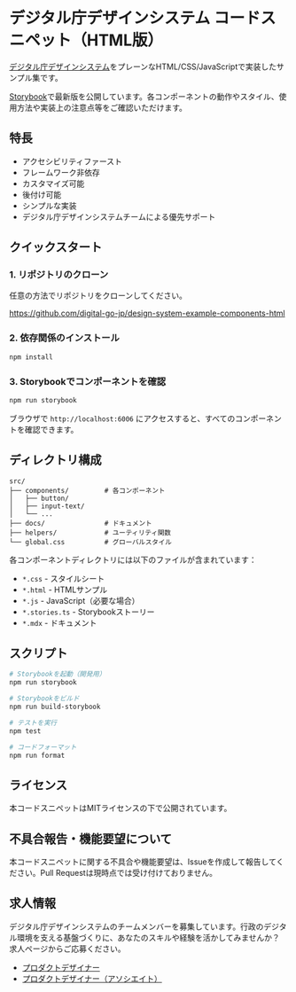# デジタル庁デザインシステム コードスニペット（HTML版）

[デジタル庁デザインシステム](https://design.digital.go.jp/)をプレーンなHTML/CSS/JavaScriptで実装したサンプル集です。

[Storybook](https://design.digital.go.jp/dads/html/)で最新版を公開しています。各コンポーネントの動作やスタイル、使用方法や実装上の注意点等をご確認いただけます。

## 特長

- アクセシビリティファースト
- フレームワーク非依存
- カスタマイズ可能
- 後付け可能
- シンプルな実装
- デジタル庁デザインシステムチームによる優先サポート

## クイックスタート

### 1. リポジトリのクローン

任意の方法でリポジトリをクローンしてください。

<https://github.com/digital-go-jp/design-system-example-components-html>

### 2. 依存関係のインストール

```bash
npm install
```

### 3. Storybookでコンポーネントを確認

```bash
npm run storybook
```

ブラウザで `http://localhost:6006` にアクセスすると、すべてのコンポーネントを確認できます。

## ディレクトリ構成

```
src/
├── components/         # 各コンポーネント
│   ├── button/
│   ├── input-text/
│   └── ...
├── docs/               # ドキュメント
├── helpers/            # ユーティリティ関数
└── global.css          # グローバルスタイル
```

各コンポーネントディレクトリには以下のファイルが含まれています：

- `*.css` - スタイルシート
- `*.html` - HTMLサンプル
- `*.js` - JavaScript（必要な場合）
- `*.stories.ts` - Storybookストーリー
- `*.mdx` - ドキュメント

## スクリプト

```bash
# Storybookを起動（開発用）
npm run storybook

# Storybookをビルド
npm run build-storybook

# テストを実行
npm test

# コードフォーマット
npm run format
```

## ライセンス

本コードスニペットはMITライセンスの下で公開されています。

## 不具合報告・機能要望について

本コードスニペットに関する不具合や機能要望は、Issueを作成して報告してください。Pull Requestは現時点では受け付けておりません。

## 求人情報

デジタル庁デザインシステムのチームメンバーを募集しています。行政のデジタル環境を支える基盤づくりに、あなたのスキルや経験を活かしてみませんか？　求人ページからご応募ください。

- [プロダクトデザイナー](https://herp.careers/v1/digitalsaiyo/IjQ4ovK9BFPl)
- [プロダクトデザイナー（アソシエイト）](https://herp.careers/v1/digitalsaiyo/yzcCCZJ9UY-f)
